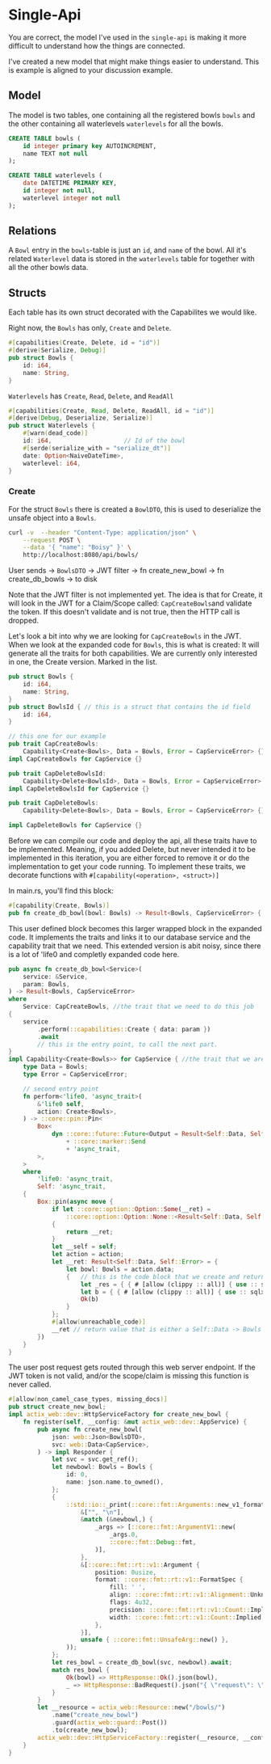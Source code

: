 # Single-Api

You are correct, the model I've used in the `single-api` is making it more difficult to understand how the things are connected.

I've created a new model that might make things easier to understand.
This is example is aligned to your discussion example.

## Model

The model is two tables, one containing all the registered bowls `bowls` and the other containing all waterlevels `waterlevels` for all the bowls.

```SQL
CREATE TABLE bowls (
    id integer primary key AUTOINCREMENT,
    name TEXT not null
);

CREATE TABLE waterlevels (
    date DATETIME PRIMARY KEY,
    id integer not null,
    waterlevel integer not null
);
```

## Relations

A `Bowl` entry in the `bowls`-table is just an `id`, and `name` of the bowl.
All it's related `Waterlevel` data is stored in the `waterlevels` table for together with all the other bowls data.

## Structs

Each table has its own struct decorated with the Capabilites we would like.

Right now, the `Bowls` has only, `Create` and `Delete`.

```rust
#[capabilities(Create, Delete, id = "id")]
#[derive(Serialize, Debug)]
pub struct Bowls {
    id: i64, 
    name: String,
}
````

`Waterlevels` has `Create`, `Read`, `Delete`, and `ReadAll`

```rust
#[capabilities(Create, Read, Delete, ReadAll, id = "id")]
#[derive(Debug, Deserialize, Serialize)]
pub struct Waterlevels {
    #[warn(dead_code)]
    id: i64,                    // Id of the bowl
    #[serde(serialize_with = "serialize_dt")]
    date: Option<NaiveDateTime>,
    waterlevel: i64,
}
```

### Create

For the struct `Bowls` there is created a `BowlDTO`, this  is used to deserialize the unsafe object into a `Bowls`.

```sh
curl -v  --header "Content-Type: application/json" \
    --request POST \
    --data '{ "name": "Boisy" }' \
    http://localhost:8080/api/bowls/
```

User sends -> `BowlsDTO` -> JWT filter -> fn create_new_bowl -> fn create_db_bowls -> to disk

Note that the JWT filter is not implemented yet.
The idea is that for Create, it will look in the JWT for a Claim/Scope called: `CapCreateBowls`and validate the token. If this doesn't validate and is not true, then the HTTP call is dropped.

Let's look a bit into why we are looking for `CapCreateBowls` in the JWT.
When we look at the expanded code for `Bowls`, this is what is created:
It will generate all the traits for both capabilities.
We are currently only interested in one, the Create version. 
Marked in the list.

```rust
pub struct Bowls {
    id: i64,
    name: String,
}
pub struct BowlsId { // this is a struct that contains the id field
    id: i64,
}

// this one for our example
pub trait CapCreateBowls: 
    Capability<Create<Bowls>, Data = Bowls, Error = CapServiceError> {} // Create interface
impl CapCreateBowls for CapService {}

pub trait CapDeleteBowlsId: 
    Capability<Delete<BowlsId>, Data = Bowls, Error = CapServiceError> {} // Delete by Id interface
impl CapDeleteBowlsId for CapService {}

pub trait CapDeleteBowls: 
    Capability<Delete<Bowls>, Data = Bowls, Error = CapServiceError> {} // Delete interface

impl CapDeleteBowls for CapService {}
```

Before we can compile our code and deploy the api, all these traits have to be implemented.
Meaning, if you added Delete, but never intended it to be implemented in this iteration,
you are either forced to remove it or do the implementation to get your code running.
To implement these traits, we decorate functions with `#[capability(<operation>, <struct>)]`

In main.rs, you'll find this block:

```rust
#[capability(Create, Bowls)]
pub fn create_db_bowl(bowl: Bowls) -> Result<Bowls, CapServiceError> {...}
```

This user defined block becomes this larger wrapped block in the expanded code.
It implements the traits and links it to our database service and the capability trait that we need.
This extended version is abit noisy, since there is a lot of 'life0 and completly expanded code here.

```rust
pub async fn create_db_bowl<Service>(
    service: &Service,
    param: Bowls,
) -> Result<Bowls, CapServiceError>
where
    Service: CapCreateBowls, //the trait that we need to do this job
{
    service
        .perform(::capabilities::Create { data: param })
        .await
        // this is the entry point, to call the next part.
}
impl Capability<Create<Bowls>> for CapService { //the trait that we are implementing
    type Data = Bowls;
    type Error = CapServiceError;

    // second entry point
    fn perform<'life0, 'async_trait>(
        &'life0 self,
        action: Create<Bowls>,
    ) -> ::core::pin::Pin<
        Box<
            dyn ::core::future::Future<Output = Result<Self::Data, Self::Error>>
                + ::core::marker::Send
                + 'async_trait,
        >,
    >
    where
        'life0: 'async_trait,
        Self: 'async_trait,
    {
        Box::pin(async move {
            if let ::core::option::Option::Some(__ret) =
                ::core::option::Option::None::<Result<Self::Data, Self::Error>>
            {
                return __ret;
            }
            let __self = self;
            let action = action;
            let __ret: Result<Self::Data, Self::Error> = {
                let bowl: Bowls = action.data;
                {   // this is the code block that we create and return a Bowl with
                    let _res = { { # [allow (clippy :: all)] { use :: sqlx :: Arguments as _ ; let arg0 = & (bowl . name) ; let mut query_args = < sqlx :: sqlite :: Sqlite as :: sqlx :: database :: HasArguments > :: Arguments :: default () ; query_args . reserve (1usize , 0 + :: sqlx :: encode :: Encode :: < sqlx :: sqlite :: Sqlite > :: size_hint (arg0)) ; query_args . add (arg0) ; :: sqlx :: query_with :: < sqlx :: sqlite :: Sqlite , _ > ("INSERT INTO bowls (name) VALUES ($1)" , query_args) } } } . execute (& __self . db) . await . expect ("unable to create bowl") ;
                    let b = { { # [allow (clippy :: all)] { use :: sqlx :: Arguments as _ ; let arg0 = & (bowl . name) ; let mut query_args = < sqlx :: sqlite :: Sqlite as :: sqlx :: database :: HasArguments > :: Arguments :: default () ; query_args . reserve (1usize , 0 + :: sqlx :: encode :: Encode :: < sqlx :: sqlite :: Sqlite > :: size_hint (arg0)) ; query_args . add (arg0) ; :: sqlx :: query_with :: < sqlx :: sqlite :: Sqlite , _ > ("SELECT * FROM bowls WHERE name = $1" , query_args) . try_map (| row : sqlx :: sqlite :: SqliteRow | { use :: sqlx :: Row as _ ; let sqlx_query_as_id = row . try_get_unchecked :: < i64 , _ > (0usize) ? ; let sqlx_query_as_name = row . try_get_unchecked :: < String , _ > (1usize) ? ; Ok (Bowls { id : sqlx_query_as_id , name : sqlx_query_as_name , }) }) } } } . fetch_one (& __self . db) . await . expect ("Didn't fint any bowls") ;
                    Ok(b)
                }
            };
            #[allow(unreachable_code)]
            __ret // return value that is either a Self::Data -> Bowls or CapServiceError
        })
    }
}
```

The user post request gets routed through this web server endpoint.
If the JWT token is not valid, and/or the scope/claim is missing this function is never called.

```rust
#[allow(non_camel_case_types, missing_docs)]
pub struct create_new_bowl;
impl actix_web::dev::HttpServiceFactory for create_new_bowl {
    fn register(self, __config: &mut actix_web::dev::AppService) {
        pub async fn create_new_bowl(
            json: web::Json<BowlsDTO>,
            svc: web::Data<CapService>,
        ) -> impl Responder {
            let svc = svc.get_ref();
            let newbowl: Bowls = Bowls {
                id: 0,
                name: json.name.to_owned(),
            };
            {
                ::std::io::_print(::core::fmt::Arguments::new_v1_formatted(
                    &["", "\n"],
                    &match (&newbowl,) {
                        _args => [::core::fmt::ArgumentV1::new(
                            _args.0,
                            ::core::fmt::Debug::fmt,
                        )],
                    },
                    &[::core::fmt::rt::v1::Argument {
                        position: 0usize,
                        format: ::core::fmt::rt::v1::FormatSpec {
                            fill: ' ',
                            align: ::core::fmt::rt::v1::Alignment::Unknown,
                            flags: 4u32,
                            precision: ::core::fmt::rt::v1::Count::Implied,
                            width: ::core::fmt::rt::v1::Count::Implied,
                        },
                    }],
                    unsafe { ::core::fmt::UnsafeArg::new() },
                ));
            };
            let res_bowl = create_db_bowl(svc, newbowl).await;
            match res_bowl {
                Ok(bowl) => HttpResponse::Ok().json(bowl),
                _ => HttpResponse::BadRequest().json("{ \"request\": \"bad request\" "),
            }
        }
        let __resource = actix_web::Resource::new("/bowls/")
            .name("create_new_bowl")
            .guard(actix_web::guard::Post())
            .to(create_new_bowl);
        actix_web::dev::HttpServiceFactory::register(__resource, __config)
    }
}
```

